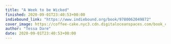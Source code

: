 ```yaml
---
title: "A Week to be Wicked"
finished: 2020-09-01T23:40:53+00:00
indiebound_link: "https://www.indiebound.org/book/9780062049872"
cover_image: https://coffee-cake.nyc3.cdn.digitaloceanspaces.com/book_covers/2020/a-week-to-be-wicked.webp
author: "Tessa Dare"
date: 2020-09-01T23:40:53+00:00
---
```

